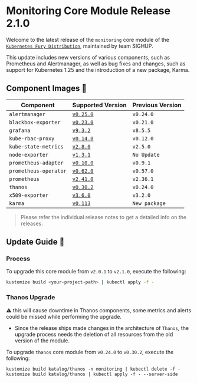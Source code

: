 # Monitoring Core Module Release 2.1.0

Welcome to the latest release of the `monitoring` core module of the [`Kubernetes Fury Distribution`](https://github.com/sighupio/fury-distribution), maintained by team SIGHUP.

This update includes new versions of various components, such as Prometheus and Alertmanager, as well as bug fixes and changes, such as support for Kubernetes 1.25 and the introduction of a new package, Karma.

## Component Images 🚢

| Component             | Supported Version                                                                            | Previous Version |
| --------------------- | -------------------------------------------------------------------------------------------- | ---------------- |
| `alertmanager`        | [`v0.25.0`](https://github.com/prometheus/alertmanager/releases/tag/v0.25.0)                 | `v0.24.0`        |
| `blackbox-exporter`   | [`v0.23.0`](https://github.com/prometheus/blackbox_exporter/releases/tag/v0.23.0)            | `v0.21.0`        |
| `grafana`             | [`v9.3.2`](https://github.com/grafana/grafana/releases/tag/v9.3.2)                           | `v8.5.5`         |
| `kube-rbac-proxy`     | [`v0.14.0`](https://github.com/brancz/kube-rbac-proxy/releases/tag/v0.14.0)                  | `v0.12.0`        |
| `kube-state-metrics`  | [`v2.8.0`](https://github.com/kubernetes/kube-state-metrics/releases/tag/v2.8.0)             | `v2.5.0`         |
| `node-exporter`       | [`v1.3.1`](https://github.com/prometheus/node_exporter/releases/tag/v1.3.1)                  | `No Update`      |
| `prometheus-adapter`  | [`v0.10.0`](https://github.com/kubernetes-sigs/prometheus-adapter/releases/tag/v0.10.0)      | `v0.9.1`         |
| `prometheus-operator` | [`v0.62.0`](https://github.com/prometheus-operator/prometheus-operator/releases/tag/v0.62.0) | `v0.57.0`        |
| `prometheus`          | [`v2.41.0`](https://github.com/prometheus/prometheus/releases/tag/v2.41.0)                   | `v2.36.1`        |
| `thanos`              | [`v0.30.2`](https://github.com/thanos-io/thanos/releases/tag/v0.30.2)                        | `v0.24.0`        |
| `x509-exporter`       | [`v3.6.0`](https://github.com/enix/x509-certificate-exporter/releases/tag/v3.2.0)            | `v3.2.0`         |
| `karma`               | [`v0.113`](https://github.com/prymitive/karma/releases/tag/v0.113)                           | `New package`    |

> Please refer the individual release notes to get a detailed info on the releases.

## Update Guide 🦮

### Process

To upgrade this core module from `v2.0.1` to `v2.1.0`, execute the following:

```bash
kustomize build <your-project-path> | kubectl apply -f -
```

### Thanos Upgrade

:warning: this will cause downtime in Thanos components, some metrics and alerts could be missed while performing the upgrade.

- Since the release ships made changes in the architecture of `Thanos`, the upgrade process needs the deletion of all resources from the old version of the module.

To upgrade `thanos` core module from `v0.24.0` to `v0.30.2`, execute the following:

```shell
kustomize build katalog/thanos -n monitoring | kubectl delete -f -
kustomize build katalog/thanos | kubectl apply -f - --server-side
```
